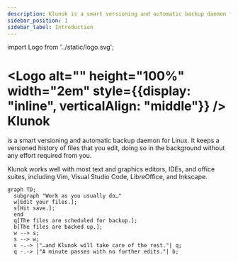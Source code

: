 ```yaml
---
description: Klunok is a smart versioning and automatic backup daemon for Linux.
sidebar_position: 1
sidebar_label: Introduction
---
```


import Logo from '../static/logo.svg';

# <Logo alt="" height="100%" width="2em" style={{display: "inline", verticalAlign: "middle"}} /> Klunok

<head>
  <title>Klunok</title>
</head>

is a smart versioning and automatic backup daemon for Linux.
It keeps a versioned history of files that you edit,
doing so in the background without any effort required from you.

Klunok works well with most text and graphics editors, IDEs, and office suites,
including Vim, Visual Studio Code, LibreOffice, and Inkscape.

```mermaid
graph TD;
  subgraph "Work as you usually do…"
  w[Edit your files.];
  s[Hit save.];
  end
  q[The files are scheduled for backup.];
  b[The files are backed up.];
  w --> s;
  s --> w;
  s -.-> |"…and Klunok will take care of the rest."| q;
  q -.-> |"A minute passes with no further edits."| b;
```
